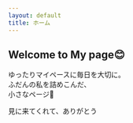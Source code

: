 ```yaml
---
layout: default
title: ホーム
---
```


<!-- ここにHTMLを直接書いてもOK。もとの index.html の中身をここに入れる -->
<div id="home" class="page">
    <h2>Welcome to My page😊</h2>
    <p>ゆったりマイペースに毎日を大切に。<br>
        ふだんの私を詰めこんだ、<br>
        小さなページ🌼
    </p>
    <p>見に来てくれて、ありがとう</p>
</div>
